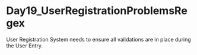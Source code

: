 # Day19_UserRegistrationProblemsRegex
User Registration System needs to ensure all validations are in place during the User Entry.
